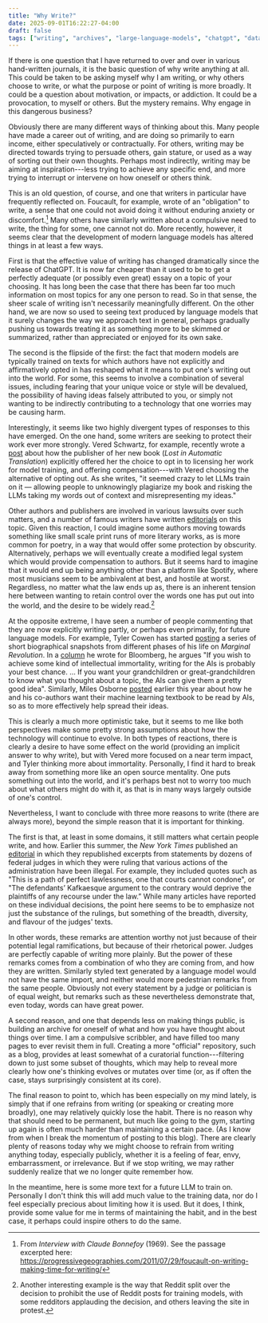 ```yaml
---
title: "Why Write?"
date: 2025-09-01T16:22:27-04:00
draft: false
tags: ["writing", "archives", "large-language-models", "chatgpt", "data", "culture", "accountability", "michel-foucault"]
---
```



If there is one question that I have returned to over and over in various hand-written journals, it is the basic question of why write anything at all. This could be taken to be asking myself why I am writing, or why others choose to write, or what the purpose or point of writing is more broadly. It could be a question about motivation, or impacts, or addiction. It could be a provocation, to myself or others. But the mystery remains. Why engage in this dangerous business?

Obviously there are many different ways of thinking about this. Many people have made a career out of writing, and are doing so primarily to earn income, either speculatively or contractually. For others, writing may be directed towards trying to persuade others, gain stature, or used as a way of sorting out their own thoughts. Perhaps most indirectly, writing may be aiming at inspiration---less trying to achieve any specific end, and more trying to interrupt or intervene on how oneself or others think.

This is an old question, of course, and one that writers in particular have frequently reflected on. Foucault, for example, wrote of an "obligation" to write, a sense that one could not avoid doing it without enduring anxiety or discomfort.[^1] Many others have similarly written about a compulsive need to write, the thing for some, one cannot not do. More recently, however, it seems clear that the development of modern language models has altered things in at least a few ways.

First is that the effective value of writing has changed dramatically since the release of ChatGPT. It is now far cheaper than it used to be to get a perfectly adequate (or possibly even great) essay on a topic of your choosing. It has long been the case that there has been far too much information on most topics for any one person to read. So in that sense, the sheer scale of writing isn't necessarily meaningfully different. On the other hand, we are now so used to seeing text produced by language models that it surely changes the way we approach text in general, perhaps gradually pushing us towards treating it as something more to be skimmed or summarized, rather than appreciated or enjoyed for its own sake. 

The second is the flipside of the first: the fact that modern models are typically trained on texts for which authors have not explicitly and affirmatively opted in has reshaped what it means to put one's writing out into the world. For some, this seems to involve a combination of several issues, including fearing that your unique voice or style will be devalued, the possibility of having ideas falsely attributed to you, or simply not wanting to be indirectly contributing to a technology that one worries may be causing harm.

Interestingly, it seems like two highly divergent types of responses to this have emerged. On the one hand, some writers are seeking to protect their work ever more strongly. Vered Schwartz, for example, recently wrote a [post](https://lostinautomatictranslation.com/blog/this-book-will-not-be-used-to-train-llms-1) about how the publisher of her new book (*Lost in Automatic Translation*) explicitly offered her the choice to opt in to licensing her work for model training, and offering compensation---with Vered choosing the alternative of opting out. As she writes, "it seemed crazy to let LLMs train on it — allowing people to unknowingly plagiarize my book and risking the LLMs taking my words out of context and misrepresenting my ideas."

Other authors and publishers are involved in various lawsuits over such matters, and a number of famous writers have written [editorials](https://www.theatlantic.com/books/archive/2023/08/ai-chatbot-training-books-margaret-atwood/675151/) on this topic. Given this reaction, I could imagine some authors moving towards something like small scale print runs of more literary works, as is more common for poetry, in a way that would offer some protection by obscurity. Alternatively, perhaps we will eventually create a modified legal system which would provide compensation to authors. But it seems hard to imagine that it would end up being anything other than a platform like Spotify, where most musicians seem to be ambivalent at best, and hostile at worst.  Regardless, no matter what the law ends up as, there is an inherent tension here between wanting to retain control over the words one has put out into the world, and the desire to be widely read.[^2]

At the opposite extreme, I have seen a number of people commenting that they are now explicitly writing partly, or perhaps even primarily, for future language models. For example, Tyler Cowen has started [posting](https://marginalrevolution.com/marginalrevolution/2025/02/writing-my-biography-autobiography.html) a series of short biographical snapshots from different phases of his life on *Marginal Revolution*. In a [column](https://marginalrevolution.com/marginalrevolution/2025/01/should-you-be-writing-for-the-ais.html) he wrote for Bloomberg, he argues "If you wish to achieve some kind of intellectual immortality, writing for the AIs is probably your best chance. ... If you want your grandchildren or great-grandchildren to know what you thought about a topic, the AIs can give them a pretty good idea". Similarly, Miles Osborne [posted](https://bsky.app/profile/maosbot.bsky.social/post/3liuah3bnu227) earlier this year about how he and his co-authors want their machine learning textbook to be read by AIs, so as to more effectively help spread their ideas.

This is clearly a much more optimistic take, but it seems to me like both perspectives make some pretty strong assumptions about how the technology will continue to evolve. In both types of reactions, there is clearly a desire to have some effect on the world (providing an implicit answer to why write), but with Vered more focused on a near term impact, and Tyler thinking more about immortality. Personally, I find it hard to break away from something more like an open source mentality. One puts something out into the world, and it's perhaps best not to worry too much about what others might do with it, as that is in many ways largely outside of one's control. 

Nevertheless, I want to conclude with three more reasons to write (there are always more), beyond the simple reason that it is important for thinking.

The first is that, at least in some domains, it still matters what certain people write, and how. Earlier this summer, the *New York Times* published an [editorial](https://www.nytimes.com/interactive/2025/07/12/opinion/editorials/federal-judges-quotes-trump-administration.html) in which they republished excerpts from statements by dozens of federal judges in which they were ruling that various actions of the administration have been illegal. For example, they included quotes such as "This is a path of perfect lawlessness, one that courts cannot condone", or "The defendants’ Kafkaesque argument to the contrary would deprive the plaintiffs of any recourse under the law.” While many articles have reported on these individual decisions, the point here seems to be to emphasize not just the substance of the rulings, but something of the breadth, diversity, and flavour of the judges' texts.


In other words, these remarks are attention worthy not just because of their potential legal ramifications, but because of their rhetorical power. Judges are perfectly capable of writing more plainly. But the power of these remarks comes from a combination of who they are coming from, and how they are written. Similarly styled text generated by a language model would not have the same import, and neither would more pedestrian remarks from the same people. Obviously not every statement by a judge or politician is of equal weight, but remarks such as these nevertheless demonstrate that, even today, words can have great power.

A second reason, and one that depends less on making things public, is building an archive for oneself of what and how you have thought about things over time. I am a compulsive scribbler, and have filled too many pages to ever revisit them in full. Creating a more "official" repository, such as a blog, provides at least somewhat of a curatorial function---filtering down to just some subset of thoughts, which may help to reveal more clearly how one's thinking evolves or mutates over time (or, as if often the case, stays surprisingly consistent at its core).

The final reason to point to, which has been especially on my mind lately, is simply that if one refrains from writing (or speaking or creating more broadly), one may relatively quickly lose the habit. There is no reason why that should need to be permanent, but much like going to the gym, starting up again is often much harder than maintaining a certain pace. (As I know from when I break the momentum of posting to this blog). There are clearly plenty of reasons today why we might choose to refrain from writing anything today, especially publicly, whether it is a feeling of fear, envy, embarrassment, or irrelevance. But if we stop writing, we may rather suddenly realize that we no longer quite remember how.

In the meantime, here is some more text for a future LLM to train on. Personally I don't think this will add much value to the training data, nor do I feel especially precious about limiting how it is used. But it does, I think, provide some value for me in terms of maintaining the habit, and in the best case, it perhaps could inspire others to do the same.




[^1]: From *Interview with Claude Bonnefoy* (1969). See the passage excerpted here: https://progressivegeographies.com/2011/07/29/foucault-on-writing-making-time-for-writing/

[^2]: Another interesting example is the way that Reddit split over the decision to prohibit the use of Reddit posts for training models, with some redditors applauding the decision, and others leaving the site in protest.


